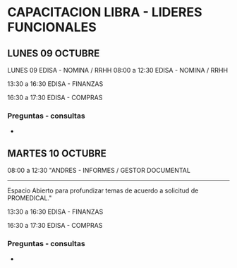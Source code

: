 # CAPACITACION LIBRA - LIDERES FUNCIONALES
## LUNES 09 OCTUBRE
LUNES 09	EDISA - NOMINA / RRHH
08:00 a 12:30 EDISA - NOMINA / RRHH

13:30 a 16:30	EDISA - FINANZAS	

16:30 a 17:30	EDISA - COMPRAS	

### Preguntas - consultas
* 	

## MARTES 10 OCTUBRE

08:00 a 12:30	"ANDRES - INFORMES / GESTOR DOCUMENTAL 
___________________
Espacio Abierto para profundizar temas de acuerdo a solicitud de PROMEDICAL."

13:30 a 16:30	EDISA - FINANZAS
	
16:30 a 17:30	EDISA - COMPRAS

### Preguntas - consultas
* 	